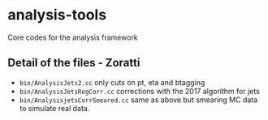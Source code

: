 # analysis-tools
Core codes for the analysis framework

## Detail of the files - Zoratti
- `bin/AnalysisJets2.cc` only cuts on pt, eta and btagging
- `bin/AnalysisJetsRegCorr.cc` corrections with the 2017 algorithm for jets
- `bin/AnalysisjetsCorrSmeared.cc` same as above but smearing MC data to simulate real data.

